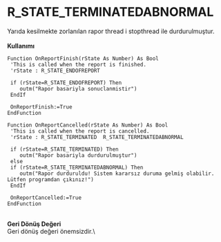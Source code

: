 # R\_STATE\_TERMINATEDABNORMAL

Yarıda kesilmekte zorlanılan rapor thread i stopthread ile durdurulmuştur.\
\
**Kullanımı**

```
Function OnReportFinish(rState As Number) As Bool
 'This is called when the report is finished.
 'rState : R_STATE_ENDOFREPORT

 if (rState=R_STATE_ENDOFREPORT) Then
    outm("Rapor basariyla sonuclanmistir")
 EndIf

 OnReportFinish:=True
EndFunction

Function OnReportCancelled(rState As Number) As Bool
 'This is called when the report is cancelled.
 'rState : R_STATE_TERMINATED  R_STATE_TERMINATEDABNORMAL

 if (rState=R_STATE_TERMINATED) Then
    outm("Rapor basariyla durdurulmuştur")
 else
 if (rState=R_STATE_TERMINATEDABNORMAL) Then
    outm("Rapor durduruldu! Sistem kararsız duruma gelmiş olabilir. Lütfen programdan çıkınız!")
 EndIf

 OnReportCancelled:=True
EndFunction

```

\
**Geri Dönüş Değeri**\
Geri dönüş değeri önemsizdir.\
